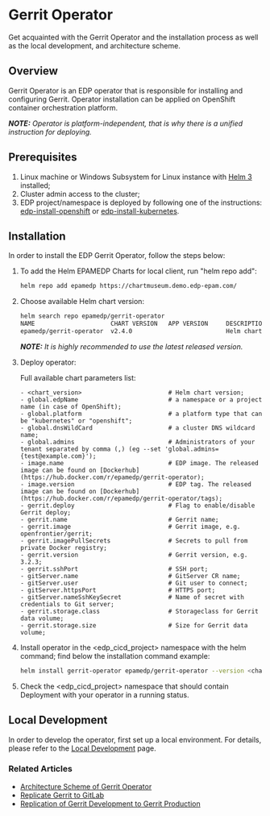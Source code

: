 # Gerrit Operator

Get acquainted with the Gerrit Operator and the installation process as well as the local development, 
and architecture scheme.
## Overview

Gerrit Operator is an EDP operator that is responsible for installing and configuring Gerrit. 
Operator installation can be applied on OpenShift container orchestration platform.

_**NOTE:** Operator is platform-independent, that is why there is a unified instruction for deploying._

## Prerequisites
1. Linux machine or Windows Subsystem for Linux instance with [Helm 3](https://helm.sh/docs/intro/install/) installed;
2. Cluster admin access to the cluster;
3. EDP project/namespace is deployed by following one of the instructions: [edp-install-openshift](https://github.com/epmd-edp/edp-install/blob/master/documentation/openshift_install_edp.md#edp-project) or [edp-install-kubernetes](https://github.com/epmd-edp/edp-install/blob/master/documentation/kubernetes_install_edp.md#edp-namespace).

## Installation
In order to install the EDP Gerrit Operator, follow the steps below:

1. To add the Helm EPAMEDP Charts for local client, run "helm repo add":
     ```bash
     helm repo add epamedp https://chartmuseum.demo.edp-epam.com/
     ```
2. Choose available Helm chart version:
     ```bash
     helm search repo epamedp/gerrit-operator
     NAME                     CHART VERSION   APP VERSION     DESCRIPTION
     epamedp/gerrit-operator  v2.4.0                          Helm chart for Golang application/service deplo...
     ```

    _**NOTE:** It is highly recommended to use the latest released version._
    
3. Deploy operator:

    Full available chart parameters list:
    ```
    - <chart_version>                        # Helm chart version;
    - global.edpName                         # a namespace or a project name (in case of OpenShift);
    - global.platform                        # a platform type that can be "kubernetes" or "openshift";
    - global.dnsWildCard                     # a cluster DNS wildcard name;
    - global.admins                          # Administrators of your tenant separated by comma (,) (eg --set 'global.admins={test@example.com}');
    - image.name                             # EDP image. The released image can be found on [Dockerhub](https://hub.docker.com/r/epamedp/gerrit-operator);
    - image.version                          # EDP tag. The released image can be found on [Dockerhub](https://hub.docker.com/r/epamedp/gerrit-operator/tags);
    - gerrit.deploy                          # Flag to enable/disable Gerrit deploy;
    - gerrit.name                            # Gerrit name;
    - gerrit.image                           # Gerrit image, e.g. openfrontier/gerrit;
    - gerrit.imagePullSecrets                # Secrets to pull from private Docker registry;
    - gerrit.version                         # Gerrit version, e.g. 3.2.3;
    - gerrit.sshPort                         # SSH port;
    - gitServer.name                         # GitServer CR name;
    - gitServer.user                         # Git user to connect;
    - gitServer.httpsPort                    # HTTPS port;
    - gitServer.nameSshKeySecret             # Name of secret with credentials to Git server;
    - gerrit.storage.class                   # Storageclass for Gerrit data volume;
    - gerrit.storage.size                    # Size for Gerrit data volume;
    ```

4. Install operator in the <edp_cicd_project> namespace with the helm command; find below the installation command example:
    ```bash
    helm install gerrit-operator epamedp/gerrit-operator --version <chart_version> --namespace <edp_cicd_project> --set name=gerrit-operator --set global.edpName=<edp_cicd_project> --set global.platform=<platform_type> --set global.dnsWildCard=<cluster_DNS_wildcard>
    ```
5. Check the <edp_cicd_project> namespace that should contain Deployment with your operator in a running status.

## Local Development
In order to develop the operator, first set up a local environment. For details, please refer to the [Local Development](documentation/local-development.md) page.

### Related Articles
- [Architecture Scheme of Gerrit Operator](documentation/arch.md)
- [Replicate Gerrit to GitLab](documentation/replicate_gerrit_to_gitlab.md)
- [Replication of Gerrit Development to Gerrit Production](https://github.com/epmd-edp/edp-install/blob/master/documentation/gerrit_dev_to_prod.md#replication-of-gerrit-development-to-gerrit-production)